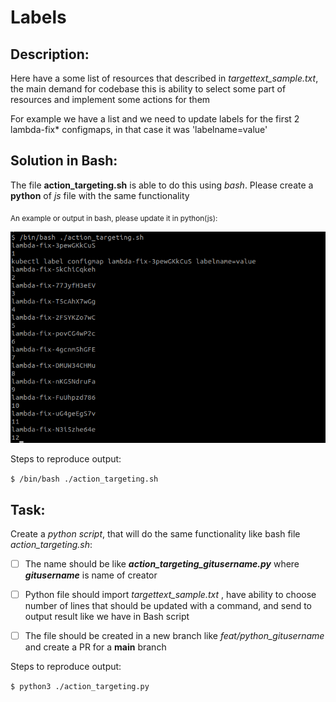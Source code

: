 # Labels

**Description:**
--
Here have a some list of resources that described in *targettext_sample.txt*, the main demand for codebase this is ability to select some part of resources and implement some actions for them

For example we have a list and we need to update labels for the first 2 lambda-fix* configmaps, in that case it was  'labelname=value'

**Solution in Bash:**
--
The file **action_targeting.sh** is able to do this using *bash*. Please create a **python** of *js* file with the same functionality

<sub>
An example or output in bash, please update it in python(js):
</sub>

![Screenshot with bash output](https://raw.githubusercontent.com/gruzchik/python_tricks/main/k8s_labeling/example_bash.png)

Steps to reproduce output:

`$ /bin/bash ./action_targeting.sh`

**Task:**
--
Create a *python script*, that will do the same functionality like bash file *action_targeting.sh*:

- [ ] The name should be like ***action_targeting_gitusername.py*** where ***gitusername*** is name of creator

- [ ] Python file should import *targettext_sample.txt* , have ability to choose number of lines that should be updated with a command, and send to output result like we have in Bash script

- [ ] The file should be created in a new branch like *feat/python_gitusername* and create a PR for a **main** branch

Steps to reproduce output:

`$ python3 ./action_targeting.py`
